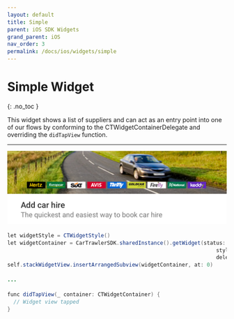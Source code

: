 ```yaml
---
layout: default
title: Simple 
parent: iOS SDK Widgets
grand_parent: iOS
nav_order: 3
permalink: /docs/ios/widgets/simple
---
```


# Simple Widget
{: .no_toc }

This widget shows a list of suppliers and can act as an entry point into one of our flows by conforming to the CTWidgetContainerDelegate and overriding the `didTapView` function.

---

![](/uploads/Simple_Loaded_State_Generic.png)

```java
let widgetStyle = CTWidgetStyle()
let widgetContainer = CarTrawlerSDK.sharedInstance().getWidget(status: .simple,
                                                                   style: widgetStyle,
                                                                   delegate: self)
self.stackWidgetView.insertArrangedSubview(widgetContainer, at: 0)

...

func didTapView(_ container: CTWidgetContainer) {
  // Widget view tapped
}
```
